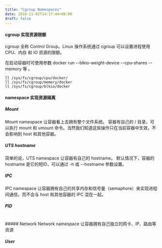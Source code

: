```yaml
---
title: "Cgroup Namespaces"
date: 2018-11-02T14:17:44+08:00
draft: false
---
```


#### cgroup 实现资源限额 

cgroup 全称 Control Group。Linux 操作系统通过 cgroup 可以设置进程使用 CPU、内存 和 IO 资源的限额。

在启动容器时可使用参数 docker run --blkio-weight-device --cpu-shares --memory 等 。

```
ll /sys/fs/cgroup/cpu/docker/
ll /sys/fs/cgroup/memory/docker 
ll /sys/fs/cgroup/blkio/docker
```

#### namespace 实现资源隔离 

##### Mount 
Mount namespace 让容器看上去拥有整个文件系统。
容器有自己的 / 目录，可以执行 mount 和 umount 命令。当然我们知道这些操作只在当前容器中生效，不会影响到 host 和其他容器。

##### UTS hostname  

简单的说，UTS namespace 让容器有自己的 hostname。 默认情况下，容器的 hostname 是它的短ID，可以通过 -h 或 --hostname 参数设置。
##### IPC
IPC namespace 让容器拥有自己的共享内存和信号量（semaphore）来实现进程间通信，而不会与 host 和其他容器的 IPC 混在一起。

##### PID
<br/>
##### Network
Network namespace 让容器拥有自己独立的网卡、IP、路由等资源

##### User
